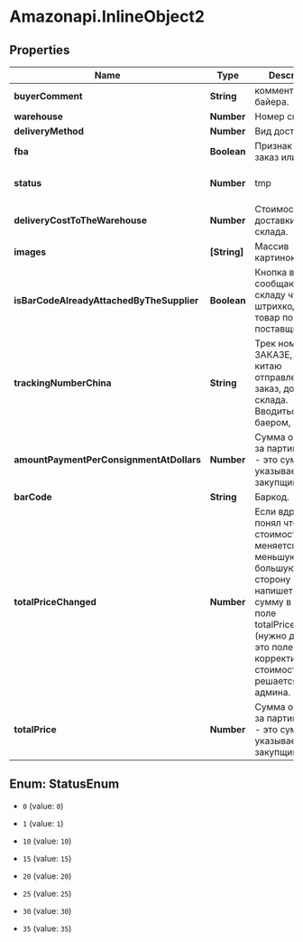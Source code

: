# Amazonapi.InlineObject2

## Properties

Name | Type | Description | Notes
------------ | ------------- | ------------- | -------------
**buyerComment** | **String** | комментарии байера. | [optional] 
**warehouse** | **Number** | Номер склада. | [optional] 
**deliveryMethod** | **Number** | Вид доставки. | [optional] 
**fba** | **Boolean** | Признак FBA это заказ или нет. | [optional] 
**status** | **Number** | tmp | [optional] [default to StatusEnum.1]
**deliveryCostToTheWarehouse** | **Number** | Стоимость доставки до склада. | [optional] 
**images** | **[String]** | Массив картинок. | [optional] 
**isBarCodeAlreadyAttachedByTheSupplier** | **Boolean** | Кнопка в заказе, сообщающая складу что штрихкод на товар поклеен у поставщика. | [optional] 
**trackingNumberChina** | **String** | Трек номер в ЗАКАЗЕ, по китаю отправленный заказ, до нашего склада. Вводиться баером, в заказ. | [optional] 
**amountPaymentPerConsignmentAtDollars** | **Number** | Сумма оплаты $ за партию товара - это сумма в $ указывается закупщиком | [optional] 
**barCode** | **String** | Баркод. | [optional] 
**totalPriceChanged** | **Number** | Если вдруг баер понял что стоимость заказа меняется в меньшую/большую сторону он напишет эту сумму в заказе в поле totalPriceChanged (нужно добавить это поле), далее корректировка стоимости решается через админа.  | [optional] 
**totalPrice** | **Number** | Сумма оплаты $ за партию товара - это сумма в $ указывается закупщиком | [optional] 



## Enum: StatusEnum


* `0` (value: `0`)

* `1` (value: `1`)

* `10` (value: `10`)

* `15` (value: `15`)

* `20` (value: `20`)

* `25` (value: `25`)

* `30` (value: `30`)

* `35` (value: `35`)




